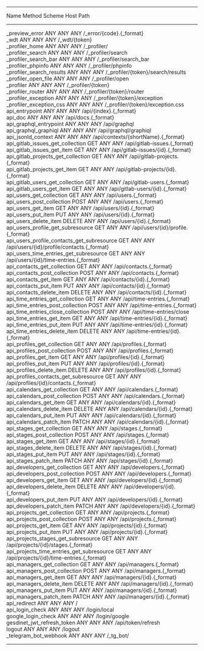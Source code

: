-------------------------------------------- -------- -------- ------ -------------------------------------------- 
  Name                                         Method   Scheme   Host   Path                                        
 -------------------------------------------- -------- -------- ------ -------------------------------------------- 
  _preview_error                               ANY      ANY      ANY    /_error/{code}.{_format}                    
  _wdt                                         ANY      ANY      ANY    /_wdt/{token}                               
  _profiler_home                               ANY      ANY      ANY    /_profiler/                                 
  _profiler_search                             ANY      ANY      ANY    /_profiler/search                           
  _profiler_search_bar                         ANY      ANY      ANY    /_profiler/search_bar                       
  _profiler_phpinfo                            ANY      ANY      ANY    /_profiler/phpinfo                          
  _profiler_search_results                     ANY      ANY      ANY    /_profiler/{token}/search/results           
  _profiler_open_file                          ANY      ANY      ANY    /_profiler/open                             
  _profiler                                    ANY      ANY      ANY    /_profiler/{token}                          
  _profiler_router                             ANY      ANY      ANY    /_profiler/{token}/router                   
  _profiler_exception                          ANY      ANY      ANY    /_profiler/{token}/exception                
  _profiler_exception_css                      ANY      ANY      ANY    /_profiler/{token}/exception.css            
  api_entrypoint                               ANY      ANY      ANY    /api/{index}.{_format}                      
  api_doc                                      ANY      ANY      ANY    /api/docs.{_format}                         
  api_graphql_entrypoint                       ANY      ANY      ANY    /api/graphql                                
  api_graphql_graphiql                         ANY      ANY      ANY    /api/graphql/graphiql                       
  api_jsonld_context                           ANY      ANY      ANY    /api/contexts/{shortName}.{_format}         
  api_gitlab_issues_get_collection             GET      ANY      ANY    /api/gitlab-issues.{_format}                
  api_gitlab_issues_get_item                   GET      ANY      ANY    /api/gitlab-issues/{id}.{_format}           
  api_gitlab_projects_get_collection           GET      ANY      ANY    /api/gitlab-projects.{_format}              
  api_gitlab_projects_get_item                 GET      ANY      ANY    /api/gitlab-projects/{id}.{_format}         
  api_gitlab_users_get_collection              GET      ANY      ANY    /api/gitlab-users.{_format}                 
  api_gitlab_users_get_item                    GET      ANY      ANY    /api/gitlab-users/{id}.{_format}            
  api_users_get_collection                     GET      ANY      ANY    /api/users.{_format}                        
  api_users_post_collection                    POST     ANY      ANY    /api/users.{_format}                        
  api_users_get_item                           GET      ANY      ANY    /api/users/{id}.{_format}                   
  api_users_put_item                           PUT      ANY      ANY    /api/users/{id}.{_format}                   
  api_users_delete_item                        DELETE   ANY      ANY    /api/users/{id}.{_format}                   
  api_users_profile_get_subresource            GET      ANY      ANY    /api/users/{id}/profile.{_format}           
  api_users_profile_contacts_get_subresource   GET      ANY      ANY    /api/users/{id}/profile/contacts.{_format}  
  api_users_time_entries_get_subresource       GET      ANY      ANY    /api/users/{id}/time-entries.{_format}      
  api_contacts_get_collection                  GET      ANY      ANY    /api/contacts.{_format}                     
  api_contacts_post_collection                 POST     ANY      ANY    /api/contacts.{_format}                     
  api_contacts_get_item                        GET      ANY      ANY    /api/contacts/{id}.{_format}                
  api_contacts_put_item                        PUT      ANY      ANY    /api/contacts/{id}.{_format}                
  api_contacts_delete_item                     DELETE   ANY      ANY    /api/contacts/{id}.{_format}                
  api_time_entries_get_collection              GET      ANY      ANY    /api/time-entries.{_format}                 
  api_time_entries_post_collection             POST     ANY      ANY    /api/time-entries.{_format}                 
  api_time_entries_close_collection            POST     ANY      ANY    /api/time-entries/close                     
  api_time_entries_get_item                    GET      ANY      ANY    /api/time-entries/{id}.{_format}            
  api_time_entries_put_item                    PUT      ANY      ANY    /api/time-entries/{id}.{_format}            
  api_time_entries_delete_item                 DELETE   ANY      ANY    /api/time-entries/{id}.{_format}            
  api_profiles_get_collection                  GET      ANY      ANY    /api/profiles.{_format}                     
  api_profiles_post_collection                 POST     ANY      ANY    /api/profiles.{_format}                     
  api_profiles_get_item                        GET      ANY      ANY    /api/profiles/{id}.{_format}                
  api_profiles_put_item                        PUT      ANY      ANY    /api/profiles/{id}.{_format}                
  api_profiles_delete_item                     DELETE   ANY      ANY    /api/profiles/{id}.{_format}                
  api_profiles_contacts_get_subresource        GET      ANY      ANY    /api/profiles/{id}/contacts.{_format}       
  api_calendars_get_collection                 GET      ANY      ANY    /api/calendars.{_format}                    
  api_calendars_post_collection                POST     ANY      ANY    /api/calendars.{_format}                    
  api_calendars_get_item                       GET      ANY      ANY    /api/calendars/{id}.{_format}               
  api_calendars_delete_item                    DELETE   ANY      ANY    /api/calendars/{id}.{_format}               
  api_calendars_put_item                       PUT      ANY      ANY    /api/calendars/{id}.{_format}               
  api_calendars_patch_item                     PATCH    ANY      ANY    /api/calendars/{id}.{_format}               
  api_stages_get_collection                    GET      ANY      ANY    /api/stages.{_format}                       
  api_stages_post_collection                   POST     ANY      ANY    /api/stages.{_format}                       
  api_stages_get_item                          GET      ANY      ANY    /api/stages/{id}.{_format}                  
  api_stages_delete_item                       DELETE   ANY      ANY    /api/stages/{id}.{_format}                  
  api_stages_put_item                          PUT      ANY      ANY    /api/stages/{id}.{_format}                  
  api_stages_patch_item                        PATCH    ANY      ANY    /api/stages/{id}.{_format}                  
  api_developers_get_collection                GET      ANY      ANY    /api/developers.{_format}                   
  api_developers_post_collection               POST     ANY      ANY    /api/developers.{_format}                   
  api_developers_get_item                      GET      ANY      ANY    /api/developers/{id}.{_format}              
  api_developers_delete_item                   DELETE   ANY      ANY    /api/developers/{id}.{_format}              
  api_developers_put_item                      PUT      ANY      ANY    /api/developers/{id}.{_format}              
  api_developers_patch_item                    PATCH    ANY      ANY    /api/developers/{id}.{_format}              
  api_projects_get_collection                  GET      ANY      ANY    /api/projects.{_format}                     
  api_projects_post_collection                 POST     ANY      ANY    /api/projects.{_format}                     
  api_projects_get_item                        GET      ANY      ANY    /api/projects/{id}.{_format}                
  api_projects_put_item                        PUT      ANY      ANY    /api/projects/{id}.{_format}                
  api_projects_stages_get_subresource          GET      ANY      ANY    /api/projects/{id}/stages.{_format}         
  api_projects_time_entries_get_subresource    GET      ANY      ANY    /api/projects/{id}/time-entries.{_format}   
  api_managers_get_collection                  GET      ANY      ANY    /api/managers.{_format}                     
  api_managers_post_collection                 POST     ANY      ANY    /api/managers.{_format}                     
  api_managers_get_item                        GET      ANY      ANY    /api/managers/{id}.{_format}                
  api_managers_delete_item                     DELETE   ANY      ANY    /api/managers/{id}.{_format}                
  api_managers_put_item                        PUT      ANY      ANY    /api/managers/{id}.{_format}                
  api_managers_patch_item                      PATCH    ANY      ANY    /api/managers/{id}.{_format}                
  api_redirect                                 ANY      ANY      ANY    /                                           
  api_login_check                              ANY      ANY      ANY    /login/local                                
  google_login_check                           ANY      ANY      ANY    /login/google                               
  gesdinet_jwt_refresh_token                   ANY      ANY      ANY    /api/token/refresh                          
  logout                                       ANY      ANY      ANY    /logout                                     
  _telegram_bot_webhook                        ANY      ANY      ANY    /_tg_bot/                                   
 -------------------------------------------- -------- -------- ------ -------------------------------------------- 